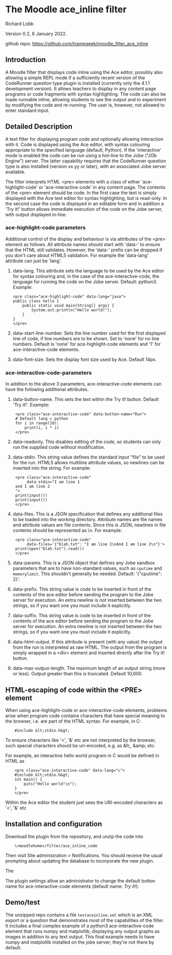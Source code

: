# The Moodle ace_inline filter

Richard Lobb

Version 0.2, 6 January 2022.

github repo: https://github.com/trampgeek/moodle_filter_ace_inline

## Introduction

A Moodle filter that displays code inline using the Ace editor, possibly also
allowing a simple REPL mode if a sufficiently recent version of the CodeRunner
question type plugin is installed (currently only the 4.1.1 development
version). It allows teachers to display in any content page programs or code
fragments with syntax highlighting. The code can also be made runnable inline,
allowing students to see the output and to experiment by modifying the code
and re-running. The user is, however, not allowed to enter standard input.

## Detailed Description

A text filter for displaying program code and optionally allowing interaction with it.
Code is displayed using the Ace editor, with syntax colouring appropriate to
the specified language (default, Python). If the 'interactive' mode is
enabled the code can be run using a hot-line to the Jobe ("JOb Engine") server.
The latter capability requires that the CodeRunner question type is also
installed (version xx.yy or later), with an associated Jobe server available.

The filter interprets HTML \<pre> elements with a class of either
'ace-highlight-code' or 'ace-interactive-code' in any content page.
The contents of the \<pre> element should be code.
In the first case the text is simply displayed
with the Ace text editor for syntax highlighting, but is read-only.
In the second case the code is displayed in an editable form and in addition
a 'Try it!' button allows immediate execution of the code on the Jobe
server, with output displayed in-line.

### ace-highlight-code parameters

Additional control of the display and behaviour is via attributes of the
\<pre> element as follows. All attribute names should start with 'data-' to ensure
that the HTML still validates. However, the 'data-' prefix can be dropped if
you don't care about HTML5 validation. For example the 'data-lang' attribute
can just be 'lang'.

 1. data-lang. This attribute sets the language to be used
    by the Ace editor for
    syntax colouring and, in the case of the ace-interactive-code, the language
    for running the code on the Jobe server. Default: python3. Example:

        <pre class="ace-highlight-code" data-lang="java">
        public class hello {
            public static void main(String[] args) {
                System.out.println("Hello world!");
            }
        }
        </pre>

2. data-start-line-number. Sets the line number used for the first displayed line of
   code, if line numbers are to be shown. Set to 'none' for no line numbers.
   Default is 'none' for ace-highlight-code elements and '1' for ace-interactive-code
   elements.

3. data-font-size. Sets the display font size used by Ace. Default 14px.

### ace-interactive-code-parameters

In addition to the above 3 parameters, ace-interactive-code elements can have
the following additional attributes.

1. data-button-name. This sets the text within the Try it! button.
   Default 'Try it!'.
   Example:

        <pre class="ace-interactive-code" data-button-name="Run">
        # Default lang = python
        for i in range(10):
            print(i, i * i)
        </pre>

2. data-readonly. This disables editing of the code, so students can only run
    the supplied code without modification.

3. data-stdin. This string value defines the standard input "file" to be used for the
   run. HTML5 allows multiline attribute values, so newlines can be inserted into
   the string. For example:

        <pre class="ace-interactive-code"
             data-stdin="I am line 1
        and I am line 2
        ">
        print(input())
        print(input())
        </pre>

4. data-files. This is a JSON specification that defines any additional files
   to be loaded into the working directory. Attribute names are file names and
   attribute values are file contents. Since this is JSON, newlines in file
   contents should be represented as \n. For example:

        <pre class="ace-interactive-code"
             data-files='{"blah.txt": "I am line 1\nAnd I am line 2\n"}'>
        print(open("blah.txt").read())
        </pre>

5. data-params. This is a JSON object that defines any Jobe sandbox parameters that
   are to have non-standard values, such as `cputime` and `memorylimit`. This
   shouldn't generally be needed. Default: '{"cputime": 2}'.

6. data-prefix. This string value is code to be inserted in front of the
   contents of the ace editor before sending the program to the Jobe server
   for execution. An extra newline is *not* inserted between the two strings,
   so if you want one you
   must include it explicitly.

7. data-suffix. This string value is code to be inserted in front of the
   contents of the ace editor before sending the program to the Jobe server
   for execution. An extra newline is *not* inserted between the two strings,
   so if you want one you
   must include it explicitly.

9. data-html-output. If this attribute is present (with any value) the output
   from the run is interpreted as raw HTML.
   The output from the program is simply wrapped in a \<div> element and inserted
   directly after the Try it! button.

10. data-max-output-length. The maximum length of an output string (more or less).
   Output greater than this is truncated. Default 10,000.

## HTML-escaping of code within the \<PRE> element

When using ace-highlight-code or ace-interactive-code elements,
problems arise when program code contains characters that have special meaning
to the browser, i.e. are part of the HTML syntax. For example, in C:

        #include &lt;stdio.h&gt;

To ensure characters like '\<', '\&' etc are not interpreted by the browser, such
special characters should be uri-encoded, e.g. as \&lt;, \&amp; etc.

For example, an interactive hello world program in C would be defined in HTML as

        <pre class="ace-interactive-code" data-lang="c">
        #include &lt;stdio.h&gt;
        int main() {
            puts("Hello world!\n");
        }
        </pre>

Within the Ace editor the student just sees the URI-encoded characters as
'\<', '\&' etc


## Installation and configuration

Download the plugin from the repository, and unzip the code into

        \<moodlehome>/filter/ace_inline_code

Then visit Site administration > Notifications. You should receive the usual
prompting about updating the database to incorporate the new plugin.

The

The plugin settings allow an administrator to change the default button name
for ace-interactive-code elements (default name: *Try it!*).

## Demo/test

The unzipped repo contains a file `testaceinline.xml` which is an XML export
or a question that demonstrates most of the capabilities of the filter. It
includes a final complex example of a python3 ace-interactive-code element
that runs numpy and matplotlib, displaying any output graphs as images in
addition to any text output. This final example needs to have numpy and
matplotlib installed on the jobe server; they're not there by default.